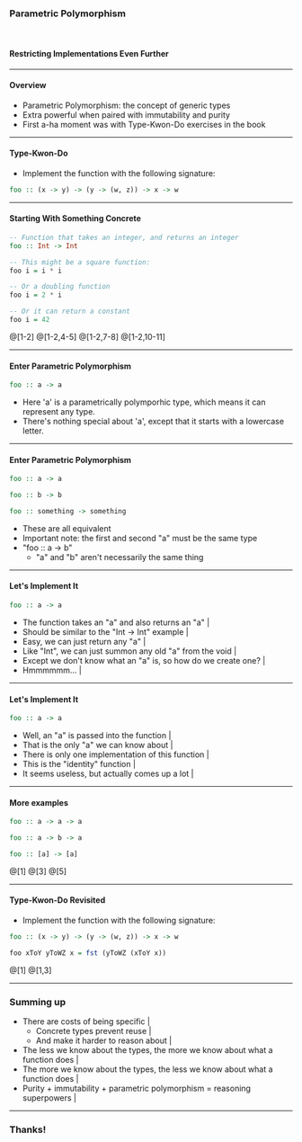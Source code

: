 ### Parametric Polymorphism

<br />

#### Restricting Implementations Even Further

---

#### Overview

- Parametric Polymorphism: the concept of generic types
- Extra powerful when paired with immutability and purity
- First a-ha moment was with Type-Kwon-Do exercises in the book

---

#### Type-Kwon-Do

- Implement the function with the following signature:

```haskell
foo :: (x -> y) -> (y -> (w, z)) -> x -> w
```

---

#### Starting With Something Concrete

```haskell
-- Function that takes an integer, and returns an integer
foo :: Int -> Int

-- This might be a square function:
foo i = i * i

-- Or a doubling function
foo i = 2 * i

-- Or it can return a constant
foo i = 42
```
@[1-2]
@[1-2,4-5]
@[1-2,7-8]
@[1-2,10-11]

---

#### Enter Parametric Polymorphism

```haskell
foo :: a -> a
```

- Here 'a' is a parametrically polymporhic type, which means it can represent any type.
- There's nothing special about 'a', except that it starts with a lowercase letter.

---

#### Enter Parametric Polymorphism

```haskell
foo :: a -> a

foo :: b -> b

foo :: something -> something
```

- These are all equivalent
- Important note: the first and second "a" must be the same type
- "foo :: a -> b"
  - "a" and "b" aren't necessarily the same thing

---

#### Let's Implement It

```haskell
foo :: a -> a
```

- The function takes an "a" and also returns an "a" |
- Should be similar to the "Int -> Int" example |
- Easy, we can just return any "a" |
- Like "Int", we can just summon any old "a" from the void |
- Except we don't know what an "a" is, so how do we create one? |
- Hmmmmmm... |

---

#### Let's Implement It

```haskell
foo :: a -> a
```

- Well, an "a" is passed into the function |
- That is the only "a" we can know about |
- There is only one implementation of this function |
- This is the "identity" function |
- It seems useless, but actually comes up a lot |

---

#### More examples

```haskell
foo :: a -> a -> a

foo :: a -> b -> a

foo :: [a] -> [a]

```

@[1]
@[3]
@[5]

---

#### Type-Kwon-Do Revisited

- Implement the function with the following signature:

```haskell
foo :: (x -> y) -> (y -> (w, z)) -> x -> w

foo xToY yToWZ x = fst (yToWZ (xToY x))
```
@[1]
@[1,3]

---

### Summing up

- There are costs of being specific |
  - Concrete types prevent reuse |
  - And make it harder to reason about |
- The less we know about the types, the more we know about what a function does |
- The more we know about the types, the less we know about what a function does |
- Purity + immutability + parametric polymorphism = reasoning superpowers |

---

### Thanks!
